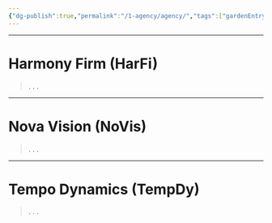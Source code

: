 ```yaml
---
{"dg-publish":true,"permalink":"/1-agency/agency/","tags":["gardenEntry"]}
---
```



***

# Harmony Firm (HarFi)

> .
> .
> .

***

# Nova Vision (NoVis)

> .
> .
> .

***

# Tempo Dynamics (TempDy)

> .
> .
> .
